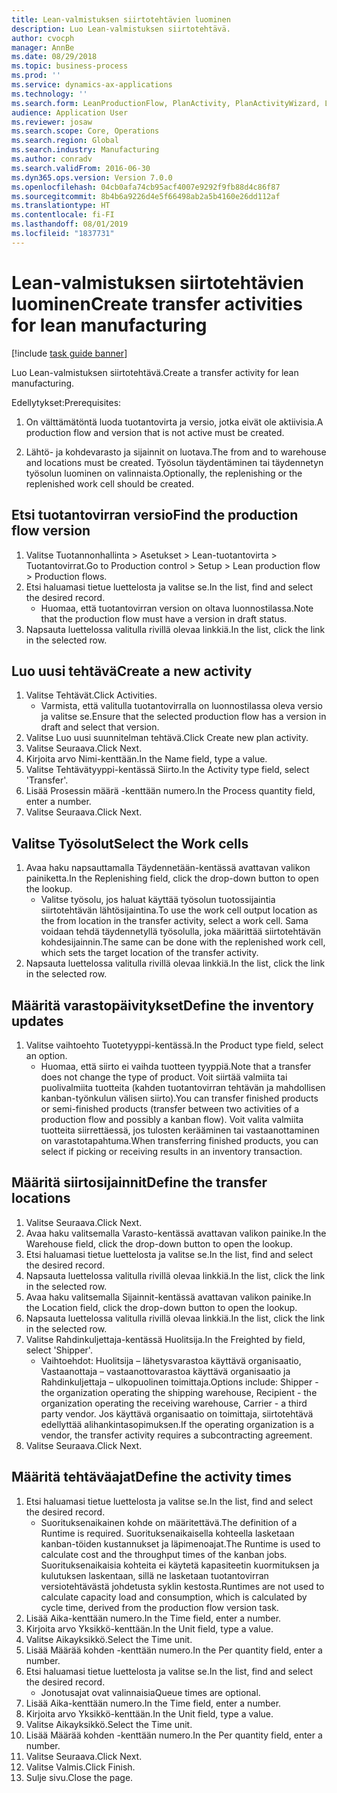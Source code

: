 ```yaml
---
title: Lean-valmistuksen siirtotehtävien luominen
description: Luo Lean-valmistuksen siirtotehtävä.
author: cvocph
manager: AnnBe
ms.date: 08/29/2018
ms.topic: business-process
ms.prod: ''
ms.service: dynamics-ax-applications
ms.technology: ''
ms.search.form: LeanProductionFlow, PlanActivity, PlanActivityWizard, LeanWorkCellLookup, InventLocationIdLookup
audience: Application User
ms.reviewer: josaw
ms.search.scope: Core, Operations
ms.search.region: Global
ms.search.industry: Manufacturing
ms.author: conradv
ms.search.validFrom: 2016-06-30
ms.dyn365.ops.version: Version 7.0.0
ms.openlocfilehash: 04cb0afa74cb95acf4007e9292f9fb88d4c86f87
ms.sourcegitcommit: 8b4b6a9226d4e5f66498ab2a5b4160e26dd112af
ms.translationtype: HT
ms.contentlocale: fi-FI
ms.lasthandoff: 08/01/2019
ms.locfileid: "1837731"
---
```

# <a name="create-transfer-activities-for-lean-manufacturing"></a><span data-ttu-id="63446-103">Lean-valmistuksen siirtotehtävien luominen</span><span class="sxs-lookup"><span data-stu-id="63446-103">Create transfer activities for lean manufacturing</span></span>

[!include [task guide banner](../../includes/task-guide-banner.md)]

<span data-ttu-id="63446-104">Luo Lean-valmistuksen siirtotehtävä.</span><span class="sxs-lookup"><span data-stu-id="63446-104">Create a transfer activity for lean manufacturing.</span></span> 

<span data-ttu-id="63446-105">Edellytykset:</span><span class="sxs-lookup"><span data-stu-id="63446-105">Prerequisites:</span></span> 

1. <span data-ttu-id="63446-106">On välttämätöntä luoda tuotantovirta ja versio, jotka eivät ole aktiivisia.</span><span class="sxs-lookup"><span data-stu-id="63446-106">A production flow and version that is not active must be created.</span></span>

2. <span data-ttu-id="63446-107">Lähtö- ja kohdevarasto ja sijainnit on luotava.</span><span class="sxs-lookup"><span data-stu-id="63446-107">The from and to warehouse and locations must be created.</span></span> <span data-ttu-id="63446-108">Työsolun täydentäminen tai täydennetyn työsolun luominen on valinnaista.</span><span class="sxs-lookup"><span data-stu-id="63446-108">Optionally, the replenishing or the replenished work cell should be created.</span></span>


## <a name="find-the-production-flow-version"></a><span data-ttu-id="63446-109">Etsi tuotantovirran versio</span><span class="sxs-lookup"><span data-stu-id="63446-109">Find the production flow version</span></span>
1. <span data-ttu-id="63446-110">Valitse Tuotannonhallinta > Asetukset > Lean-tuotantovirta > Tuotantovirrat.</span><span class="sxs-lookup"><span data-stu-id="63446-110">Go to Production control > Setup > Lean production flow > Production flows.</span></span>
2. <span data-ttu-id="63446-111">Etsi haluamasi tietue luettelosta ja valitse se.</span><span class="sxs-lookup"><span data-stu-id="63446-111">In the list, find and select the desired record.</span></span>
    * <span data-ttu-id="63446-112">Huomaa, että tuotantovirran version on oltava luonnostilassa.</span><span class="sxs-lookup"><span data-stu-id="63446-112">Note that the production flow must have a version in draft status.</span></span>  
3. <span data-ttu-id="63446-113">Napsauta luettelossa valitulla rivillä olevaa linkkiä.</span><span class="sxs-lookup"><span data-stu-id="63446-113">In the list, click the link in the selected row.</span></span>

## <a name="create-a-new-activity"></a><span data-ttu-id="63446-114">Luo uusi tehtävä</span><span class="sxs-lookup"><span data-stu-id="63446-114">Create a new activity</span></span>
1. <span data-ttu-id="63446-115">Valitse Tehtävät.</span><span class="sxs-lookup"><span data-stu-id="63446-115">Click Activities.</span></span>
    * <span data-ttu-id="63446-116">Varmista, että valitulla tuotantovirralla on luonnostilassa oleva versio ja valitse se.</span><span class="sxs-lookup"><span data-stu-id="63446-116">Ensure that the selected production flow has a version in draft and select that version.</span></span>  
2. <span data-ttu-id="63446-117">Valitse Luo uusi suunnitelman tehtävä.</span><span class="sxs-lookup"><span data-stu-id="63446-117">Click Create new plan activity.</span></span>
3. <span data-ttu-id="63446-118">Valitse Seuraava.</span><span class="sxs-lookup"><span data-stu-id="63446-118">Click Next.</span></span>
4. <span data-ttu-id="63446-119">Kirjoita arvo Nimi-kenttään.</span><span class="sxs-lookup"><span data-stu-id="63446-119">In the Name field, type a value.</span></span>
5. <span data-ttu-id="63446-120">Valitse Tehtävätyyppi-kentässä Siirto.</span><span class="sxs-lookup"><span data-stu-id="63446-120">In the Activity type field, select 'Transfer'.</span></span>
6. <span data-ttu-id="63446-121">Lisää Prosessin määrä -kenttään numero.</span><span class="sxs-lookup"><span data-stu-id="63446-121">In the Process quantity field, enter a number.</span></span>
7. <span data-ttu-id="63446-122">Valitse Seuraava.</span><span class="sxs-lookup"><span data-stu-id="63446-122">Click Next.</span></span>

## <a name="select-the-work-cells"></a><span data-ttu-id="63446-123">Valitse Työsolut</span><span class="sxs-lookup"><span data-stu-id="63446-123">Select the Work cells</span></span>
1. <span data-ttu-id="63446-124">Avaa haku napsauttamalla Täydennetään-kentässä avattavan valikon painiketta.</span><span class="sxs-lookup"><span data-stu-id="63446-124">In the Replenishing field, click the drop-down button to open the lookup.</span></span>
    * <span data-ttu-id="63446-125">Valitse työsolu, jos haluat käyttää työsolun tuotossijaintia siirtotehtävän lähtösijaintina.</span><span class="sxs-lookup"><span data-stu-id="63446-125">To use the work cell output location as the from location in the transfer activity, select a work cell.</span></span> <span data-ttu-id="63446-126">Sama voidaan tehdä täydennetyllä työsolulla, joka määrittää siirtotehtävän kohdesijainnin.</span><span class="sxs-lookup"><span data-stu-id="63446-126">The same can be done with the replenished work cell, which sets the target location of the transfer activity.</span></span>  
2. <span data-ttu-id="63446-127">Napsauta luettelossa valitulla rivillä olevaa linkkiä.</span><span class="sxs-lookup"><span data-stu-id="63446-127">In the list, click the link in the selected row.</span></span>

## <a name="define-the-inventory-updates"></a><span data-ttu-id="63446-128">Määritä varastopäivitykset</span><span class="sxs-lookup"><span data-stu-id="63446-128">Define the inventory updates</span></span>
1. <span data-ttu-id="63446-129">Valitse vaihtoehto Tuotetyyppi-kentässä.</span><span class="sxs-lookup"><span data-stu-id="63446-129">In the Product type field, select an option.</span></span>
    * <span data-ttu-id="63446-130">Huomaa, että siirto ei vaihda tuotteen tyyppiä.</span><span class="sxs-lookup"><span data-stu-id="63446-130">Note that a transfer does not change the type of product.</span></span> <span data-ttu-id="63446-131">Voit siirtää valmiita tai puolivalmiita tuotteita (kahden tuotantovirran tehtävän ja mahdollisen kanban-työnkulun välisen siirto).</span><span class="sxs-lookup"><span data-stu-id="63446-131">You can transfer finished products or semi-finished products (transfer between two activities of a production flow and possibly a kanban flow).</span></span>     <span data-ttu-id="63446-132">Voit valita valmiita tuotteita siirrettäessä, jos tulosten kerääminen tai vastaanottaminen on varastotapahtuma.</span><span class="sxs-lookup"><span data-stu-id="63446-132">When transferring finished products, you can select if picking or receiving results in an inventory transaction.</span></span>  

## <a name="define-the-transfer-locations"></a><span data-ttu-id="63446-133">Määritä siirtosijainnit</span><span class="sxs-lookup"><span data-stu-id="63446-133">Define the transfer locations</span></span>
1. <span data-ttu-id="63446-134">Valitse Seuraava.</span><span class="sxs-lookup"><span data-stu-id="63446-134">Click Next.</span></span>
2. <span data-ttu-id="63446-135">Avaa haku valitsemalla Varasto-kentässä avattavan valikon painike.</span><span class="sxs-lookup"><span data-stu-id="63446-135">In the Warehouse field, click the drop-down button to open the lookup.</span></span>
3. <span data-ttu-id="63446-136">Etsi haluamasi tietue luettelosta ja valitse se.</span><span class="sxs-lookup"><span data-stu-id="63446-136">In the list, find and select the desired record.</span></span>
4. <span data-ttu-id="63446-137">Napsauta luettelossa valitulla rivillä olevaa linkkiä.</span><span class="sxs-lookup"><span data-stu-id="63446-137">In the list, click the link in the selected row.</span></span>
5. <span data-ttu-id="63446-138">Avaa haku valitsemalla Sijainnit-kentässä avattavan valikon painike.</span><span class="sxs-lookup"><span data-stu-id="63446-138">In the Location field, click the drop-down button to open the lookup.</span></span>
6. <span data-ttu-id="63446-139">Napsauta luettelossa valitulla rivillä olevaa linkkiä.</span><span class="sxs-lookup"><span data-stu-id="63446-139">In the list, click the link in the selected row.</span></span>
7. <span data-ttu-id="63446-140">Valitse Rahdinkuljettaja-kentässä Huolitsija.</span><span class="sxs-lookup"><span data-stu-id="63446-140">In the Freighted by field, select 'Shipper'.</span></span>
    * <span data-ttu-id="63446-141">Vaihtoehdot: Huolitsija – lähetysvarastoa käyttävä organisaatio, Vastaanottaja – vastaanottovarastoa käyttävä organisaatio ja Rahdinkuljettaja – ulkopuolinen toimittaja.</span><span class="sxs-lookup"><span data-stu-id="63446-141">Options include: Shipper - the organization operating the shipping warehouse, Recipient -  the organization operating the receiving warehouse, Carrier - a third party vendor.</span></span> <span data-ttu-id="63446-142">Jos käyttävä organisaatio on toimittaja, siirtotehtävä edellyttää alihankintasopimuksen.</span><span class="sxs-lookup"><span data-stu-id="63446-142">If the operating organization is a vendor, the transfer activity requires a subcontracting agreement.</span></span>  
8. <span data-ttu-id="63446-143">Valitse Seuraava.</span><span class="sxs-lookup"><span data-stu-id="63446-143">Click Next.</span></span>

## <a name="define-the-activity-times"></a><span data-ttu-id="63446-144">Määritä tehtäväajat</span><span class="sxs-lookup"><span data-stu-id="63446-144">Define the activity times</span></span>
1. <span data-ttu-id="63446-145">Etsi haluamasi tietue luettelosta ja valitse se.</span><span class="sxs-lookup"><span data-stu-id="63446-145">In the list, find and select the desired record.</span></span>
    * <span data-ttu-id="63446-146">Suorituksenaikainen kohde on määritettävä.</span><span class="sxs-lookup"><span data-stu-id="63446-146">The definition of a Runtime is required.</span></span> <span data-ttu-id="63446-147">Suorituksenaikaisella kohteella lasketaan kanban-töiden kustannukset ja läpimenoajat.</span><span class="sxs-lookup"><span data-stu-id="63446-147">The Runtime is used to calculate cost and the throughput times of the kanban jobs.</span></span> <span data-ttu-id="63446-148">Suorituksenaikaisia kohteita ei käytetä kapasiteetin kuormituksen ja kulutuksen laskentaan, sillä ne lasketaan tuotantovirran versiotehtävästä johdetusta syklin kestosta.</span><span class="sxs-lookup"><span data-stu-id="63446-148">Runtimes are not used to calculate capacity load and consumption, which is calculated by cycle time, derived from the production flow version task.</span></span>  
2. <span data-ttu-id="63446-149">Lisää Aika-kenttään numero.</span><span class="sxs-lookup"><span data-stu-id="63446-149">In the Time field, enter a number.</span></span>
3. <span data-ttu-id="63446-150">Kirjoita arvo Yksikkö-kenttään.</span><span class="sxs-lookup"><span data-stu-id="63446-150">In the Unit field, type a value.</span></span>
4. <span data-ttu-id="63446-151">Valitse Aikayksikkö.</span><span class="sxs-lookup"><span data-stu-id="63446-151">Select the Time unit.</span></span>
5. <span data-ttu-id="63446-152">Lisää Määrää kohden -kenttään numero.</span><span class="sxs-lookup"><span data-stu-id="63446-152">In the Per quantity field, enter a number.</span></span>
6. <span data-ttu-id="63446-153">Etsi haluamasi tietue luettelosta ja valitse se.</span><span class="sxs-lookup"><span data-stu-id="63446-153">In the list, find and select the desired record.</span></span>
    * <span data-ttu-id="63446-154">Jonotusajat ovat valinnaisia</span><span class="sxs-lookup"><span data-stu-id="63446-154">Queue times are optional.</span></span>  
7. <span data-ttu-id="63446-155">Lisää Aika-kenttään numero.</span><span class="sxs-lookup"><span data-stu-id="63446-155">In the Time field, enter a number.</span></span>
8. <span data-ttu-id="63446-156">Kirjoita arvo Yksikkö-kenttään.</span><span class="sxs-lookup"><span data-stu-id="63446-156">In the Unit field, type a value.</span></span>
9. <span data-ttu-id="63446-157">Valitse Aikayksikkö.</span><span class="sxs-lookup"><span data-stu-id="63446-157">Select the Time unit.</span></span>
10. <span data-ttu-id="63446-158">Lisää Määrää kohden -kenttään numero.</span><span class="sxs-lookup"><span data-stu-id="63446-158">In the Per quantity field, enter a number.</span></span>
11. <span data-ttu-id="63446-159">Valitse Seuraava.</span><span class="sxs-lookup"><span data-stu-id="63446-159">Click Next.</span></span>
12. <span data-ttu-id="63446-160">Valitse Valmis.</span><span class="sxs-lookup"><span data-stu-id="63446-160">Click Finish.</span></span>
13. <span data-ttu-id="63446-161">Sulje sivu.</span><span class="sxs-lookup"><span data-stu-id="63446-161">Close the page.</span></span>

